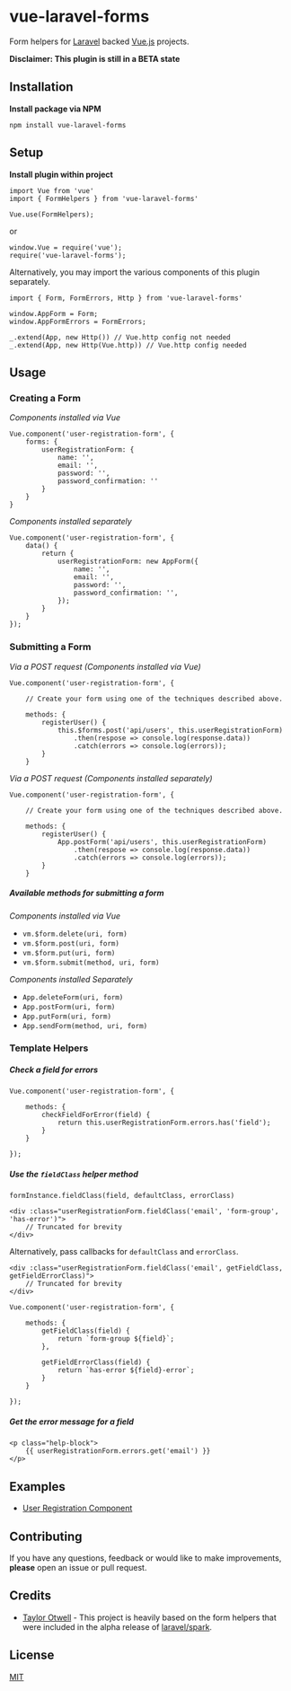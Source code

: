 # vue-laravel-forms
Form helpers for [Laravel](https://laravel.com) backed [Vue.js](https://vuejs.org) projects.

**Disclaimer: This plugin is still in a BETA state**

## Installation
**Install package via NPM**
```
npm install vue-laravel-forms
```

## Setup
**Install plugin within project**
```
import Vue from 'vue'
import { FormHelpers } from 'vue-laravel-forms'

Vue.use(FormHelpers);
```

or 

```
window.Vue = require('vue');
require('vue-laravel-forms');
```

Alternatively, you may import the various components of this plugin separately.
```
import { Form, FormErrors, Http } from 'vue-laravel-forms'

window.AppForm = Form;
window.AppFormErrors = FormErrors;

_.extend(App, new Http()) // Vue.http config not needed
_.extend(App, new Http(Vue.http)) // Vue.http config needed
```

## Usage
### Creating a Form
_Components installed via Vue_
```
Vue.component('user-registration-form', {
    forms: {
        userRegistrationForm: {
            name: '',
            email: '',
            password: '',
            password_confirmation: ''
        }
    }
}
```

_Components installed separately_
```
Vue.component('user-registration-form', {
    data() {
        return { 
            userRegistrationForm: new AppForm({
                name: '',
                email: '',
                password: '',
                password_confirmation: '',
            });
        }
    }
});
```

### Submitting a Form
_Via a POST request (Components installed via Vue)_
```
Vue.component('user-registration-form', {

    // Create your form using one of the techniques described above.
    
    methods: {
        registerUser() {
            this.$forms.post('api/users', this.userRegistrationForm)
                .then(respose => console.log(response.data))
                .catch(errors => console.log(errors));
        }
    }
```

_Via a POST request (Components installed separately)_
```
Vue.component('user-registration-form', {

    // Create your form using one of the techniques described above.
    
    methods: {
        registerUser() {
            App.postForm('api/users', this.userRegistrationForm)
                .then(respose => console.log(response.data))
                .catch(errors => console.log(errors));
        }
    }
```

##### Available methods for submitting a form
_Components installed via Vue_
* `vm.$form.delete(uri, form)`
* `vm.$form.post(uri, form)`
* `vm.$form.put(uri, form)`
* `vm.$form.submit(method, uri, form)`

_Components installed Separately_
* `App.deleteForm(uri, form)`
* `App.postForm(uri, form)`
* `App.putForm(uri, form)`
* `App.sendForm(method, uri, form)`


### Template Helpers
##### Check a field for errors
```
Vue.component('user-registration-form', {

    methods: {
        checkFieldForError(field) {
            return this.userRegistrationForm.errors.has('field');
        }
    }

});
```

##### Use the `fieldClass` helper method

`formInstance.fieldClass(field, defaultClass, errorClass)`

```
<div :class="userRegistrationForm.fieldClass('email', 'form-group', 'has-error')">
    // Truncated for brevity
</div>
```

Alternatively, pass callbacks for `defaultClass` and `errorClass`.
```
<div :class="userRegistrationForm.fieldClass('email', getFieldClass, getFieldErrorClass)">
    // Truncated for brevity
</div>
```
```
Vue.component('user-registration-form', {

    methods: {
        getFieldClass(field) {
            return `form-group ${field}`;
        },
        
        getFieldErrorClass(field) {
            return `has-error ${field}-error`;
        }
    }

});
```

##### Get the error message for a field
```
<p class="help-block">
    {{ userRegistrationForm.errors.get('email') }}
</p>
```

## Examples
* [User Registration Component](https://github.com/cklmercer/vue-laravel-forms-example)

## Contributing
If you have any questions, feedback or would like to make improvements, **please** open an issue or pull request. 

## Credits
* [Taylor Otwell](https://github.com/taylorotwell) - This project is heavily based on the form helpers that were
included in the alpha release of [laravel/spark](https://spark.laravel.com).

## License
[MIT](https://opensource.org/licenses/MIT)
